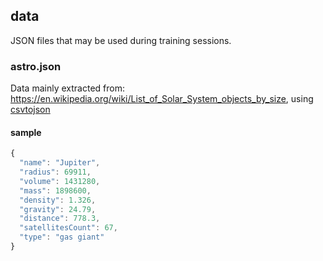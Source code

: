 ## data

JSON files that may be used during training sessions.

### astro.json

Data mainly extracted from: https://en.wikipedia.org/wiki/List_of_Solar_System_objects_by_size, using [csvtojson](https://www.npmjs.com/package/csvtojson)

#### sample

```js
{
  "name": "Jupiter",
  "radius": 69911,
  "volume": 1431280,
  "mass": 1898600,
  "density": 1.326,
  "gravity": 24.79,
  "distance": 778.3,
  "satellitesCount": 67,
  "type": "gas giant"
}
```
